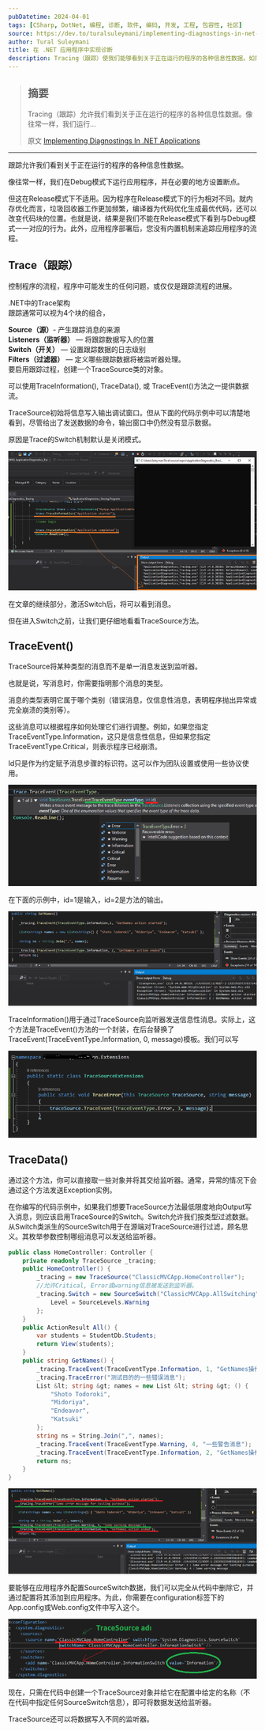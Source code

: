 ```yaml
---
pubDatetime: 2024-04-01
tags: [CSharp, DotNet, 编程, 诊断, 软件, 编码, 开发, 工程, 包容性, 社区]
source: https://dev.to/turalsuleymani/implementing-diagnostings-in-net-applications-23ab
author: Tural Suleymani
title: 在 .NET 应用程序中实现诊断
description: Tracing（跟踪）使我们能够看到关于正在运行的程序的各种信息性数据。如同往常，我们在...
---
```


> ## 摘要
>
> Tracing（跟踪）允许我们看到关于正在运行的程序的各种信息性数据。像往常一样，我们运行...
>
> 原文 [Implementing Diagnostings In .NET Applications](https://dev.to/turalsuleymani/implementing-diagnostings-in-net-applications-23ab)

---

跟踪允许我们看到关于正在运行的程序的各种信息性数据。

像往常一样，我们在Debug模式下运行应用程序，并在必要的地方设置断点。

但这在Release模式下不适用。因为程序在Release模式下的行为相对不同。就内存优化而言，垃圾回收器工作更加频繁，编译器为代码优化生成最优代码，还可以改变代码块的位置。也就是说，结果是我们不能在Release模式下看到与Debug模式一一对应的行为。此外，应用程序部署后，您没有内置机制来追踪应用程序的流程。

## Trace（跟踪）

控制程序的流程，程序中可能发生的任何问题，或仅仅是跟踪流程的进展。

.NET中的Trace架构  
跟踪通常可以视为4个块的组合，

**Source（源）**\- 产生跟踪消息的来源  
**Listeners（监听器）** — 将跟踪数据写入的位置  
**Switch（开关）** — 设置跟踪数据的日志级别  
**Filters（过滤器）** — 定义哪些跟踪数据将被监听器处理。  
要启用跟踪过程，创建一个TraceSource类的对象。

可以使用TraceInformation(), TraceData(), 或 TraceEvent()方法之一提供数据流。

TraceSource初始将信息写入输出调试窗口。但从下面的代码示例中可以清楚地看到，尽管给出了发送数据的命令，输出窗口中仍然没有显示数据。

原因是Trace的Switch机制默认是关闭模式。

![trace](../../assets/75/https_3A_2F_2Fdev-to-uploads.s3.amazonaws.com_2Fuploads_2Farticles_2Fn4yoagmz52lphi8sqxmg.png)

在文章的继续部分，激活Switch后，将可以看到消息。

但在进入Switch之前，让我们更仔细地看看TraceSource方法。

## TraceEvent()

TraceSource将某种类型的消息而不是单一消息发送到监听器。

也就是说，写消息时，你需要指明那个消息的类型。

消息的类型表明它属于哪个类别（错误消息，仅信息性消息，表明程序抛出异常或完全崩溃的类别等）。

这些消息可以根据程序如何处理它们进行调整。例如，如果您指定TraceEventType.Information，这只是信息性信息，但如果您指定TraceEventType.Critical，则表示程序已经崩溃。

Id只是作为约定赋予消息步骤的标识符。这可以作为团队设置或使用一些协议使用。

![trace](../../assets/75/https_3A_2F_2Fdev-to-uploads.s3.amazonaws.com_2Fuploads_2Farticles_2F10sylbw08w2d1nli8hyb.png)

在下面的示例中，id=1是输入，id=2是方法的输出。

![diagnostics](../../assets/75/https_3A_2F_2Fdev-to-uploads.s3.amazonaws.com_2Fuploads_2Farticles_2Fi1ordpq06xsjasq7ef8e.png)

TraceInformation()用于通过TraceSource向监听器发送信息性消息。实际上，这个方法是TraceEvent()方法的一个封装，在后台替换了TraceEvent(TraceEventType.Information, 0, message)模板。我们可以写

![diagnostics](../../assets/75/https_3A_2F_2Fdev-to-uploads.s3.amazonaws.com_2Fuploads_2Farticles_2F53q7l2rsqx87b0y4cjty.png)

## TraceData()

通过这个方法，你可以直接取一些对象并将其交给监听器。通常，异常的情况下会通过这个方法发送Exception实例。

在你编写的代码示例中，如果我们想要TraceSource方法最低限度地向Output写入消息，则应该启用TraceSource的Switch。Switch允许我们按类型过滤数据。从Switch类派生的SourceSwitch用于在源端对TraceSource进行过滤，顾名思义。其枚举参数控制哪组消息可以发送给监听器。

```csharp
public class HomeController: Controller {
    private readonly TraceSource _tracing;
    public HomeController() {
        _tracing = new TraceSource("ClassicMVCApp.HomeController");
        //允许Critical, Error或warning信息被发送到监听器。
        _tracing.Switch = new SourceSwitch("ClassicMVCApp.AllSwitching") {
            Level = SourceLevels.Warning
        };
    }
    public ActionResult All() {
        var students = StudentDb.Students;
        return View(students);
    }
    public string GetNames() {
        _tracing.TraceEvent(TraceEventType.Information, 1, "GetNames操作开始");
        _tracing.TraceError("测试目的的一些错误消息");
        List &lt; string &gt; names = new List &lt; string &gt; () {
            "Shoto Todoroki",
            "Midoriya",
            "Endeavor",
            "Katsuki"
        };
        string ns = String.Join(",", names);
        _tracing.TraceEvent(TraceEventType.Warning, 4, "一些警告消息");
        _tracing.TraceEvent(TraceEventType.Information, 2, "GetNames操作结束");
        return ns;
    }
}
```

![trace and diagnostcs](../../assets/75/https_3A_2F_2Fdev-to-uploads.s3.amazonaws.com_2Fuploads_2Farticles_2Fvotqz18c1hulbus3a7zz.png)

要能够在应用程序外配置SourceSwitch数据，我们可以完全从代码中删除它，并通过配置将其添加到应用程序。为此，你需要在configuration标签下的App.config或Web.config文件中写入这个。

![trace](../../assets/75/https_3A_2F_2Fdev-to-uploads.s3.amazonaws.com_2Fuploads_2Farticles_2Fdhdsc9319rza58yn9mgi.png)

现在，只需在代码中创建一个TraceSource对象并给它在配置中给定的名称（不在代码中指定任何SourceSwitch信息），即可将数据发送给监听器。

TraceSource还可以将数据写入不同的监听器。
